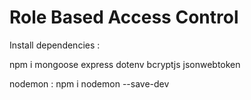 # Role Based Access Control 

Install dependencies : 

npm i mongoose express dotenv bcryptjs jsonwebtoken 

nodemon : npm i nodemon --save-dev